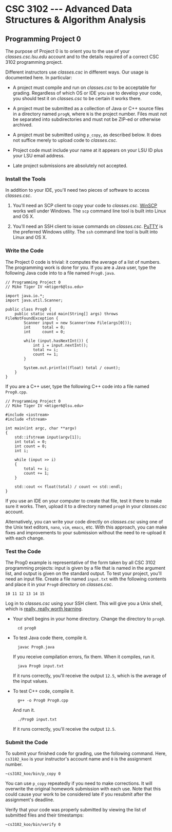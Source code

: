 # CSC 3102 --- Advanced Data Structures & Algorithm Analysis

## Programming Project 0

The purpose of Project 0 is to orient you to the use of your *classes.csc.lsu.edu* account and to the details required of a correct CSC 3102 programming project.

Different instructors use *classes.csc* in different ways. Our usage is documented here. In particular:

- A project must compile and run on *classes.csc* to be acceptable for grading. Regardless of which OS or IDE you use to develop your code, you should test it on *classes.csc* to be certain it works there.

- A project must be submitted as a collection of Java or C++ source files in a directory named `progN`, where `N` is the project number. Files must not be separated into subdirectories and must not be ZIP-ed or otherwise archived.

- A project must be submitted using `p_copy`, as described below. It does not suffice merely to upload code to *classes.csc*.

- Project code must include your name at it appears on your LSU ID plus your LSU email address.

- Late project submissions are absolutely not accepted.

### Install the Tools

In addition to your IDE, you'll need two pieces of software to access *classes.csc*.

1. You'll need an SCP client to copy your code to *classes.csc*. [WinSCP](http://winscp.net) works well under Windows. The `scp` command line tool is built into Linux and OS X.

2. You'll need an SSH client to issue commands on *classes.csc*. [PuTTY](http://www.putty.org/) is the preferred Windows utility. The `ssh` command line tool is built into Linux and OS X.

### Write the Code

The Project 0 code is trivial: it computes the average of a list of numbers. The programming work is done for you. If you are a Java user, type the following Java code into to a file named `Prog0.java`.

    // Programming Project 0
    // Mike Tiger IV <mtiger6@lsu.edu>

    import java.io.*;
    import java.util.Scanner;

    public class Prog0 {
        public static void main(String[] args) throws FileNotFoundException {
            Scanner input = new Scanner(new File(args[0]));
            int     total = 0;
            int     count = 0;

            while (input.hasNextInt()) {
                int i = input.nextInt();
                total += i;
                count += 1;
            }

            System.out.println((float) total / count);
        }
    }

If you are a C++ user, type the following C++ code into a file named `Prog0.cpp`.

    // Programming Project 0
    // Mike Tiger IV <mtiger6@lsu.edu>

    #include <iostream>
    #include <fstream>

    int main(int argc, char **argv)
    {
        std::ifstream input(argv[1]);
        int total = 0;
        int count = 0;
        int i;

        while (input >> i)
        {
            total += i;
            count += 1;
        }

        std::cout << float(total) / count << std::endl;
    }

If you use an IDE on your computer to create that file, test it there to make sure it works. Then, upload it to a directory named `prog0` in your *classes.csc* account.

Alternatively, you can write your code directly on *classes.csc* using one of the Unix text editors, `nano`, `vim`, `emacs`, etc. With this approach, you can make fixes and improvements to your submission without the need to re-upload it with each change.

### Test the Code

The Prog0 example is representative of the form taken by all CSC 3102 programming projects: input is given by a file that is named in the argument list, and output is given on the standard output. To test your project, you'll need an input file. Create a file named `input.txt` with the following contents and place it in your `Prog0` directory on *classes.csc*.

    10 11 12 13 14 15

Log in to *classes.csc* using your SSH client. This will give you a Unix shell, which is [really, really worth learning](http://ryanstutorials.net/linuxtutorial/).

- Your shell begins in your home directory. Change the directory to `prog0`.

        cd prog0

- To test Java code there, compile it.

        javac Prog0.java

    If you receive compilation errors, fix them. When it compiles, run it.

        java Prog0 input.txt

    If it runs correctly, you'll receive the output `12.5`, which is the average of the input values.

- To test C++ code, compile it.

        g++ -o Prog0 Prog0.cpp

    And run it.

        ./Prog0 input.txt

    If it runs correctly, you'll receive the output `12.5`.

### Submit the Code

To submit your finished code for grading, use the following command. Here, `cs3102_koo` is your instructor's account name and `0` is the assignment number.

    ~cs3102_koo/bin/p_copy 0

You can use `p_copy` repeatedly if you need to make corrections. It will overwrite the original homework submission with each use. Note that this could cause your work to be considered late if you resubmit after the assignment's deadline.

Verify that your code was properly submitted by viewing the list of submitted files and their timestamps:

    ~cs3102_koo/bin/verify 0
